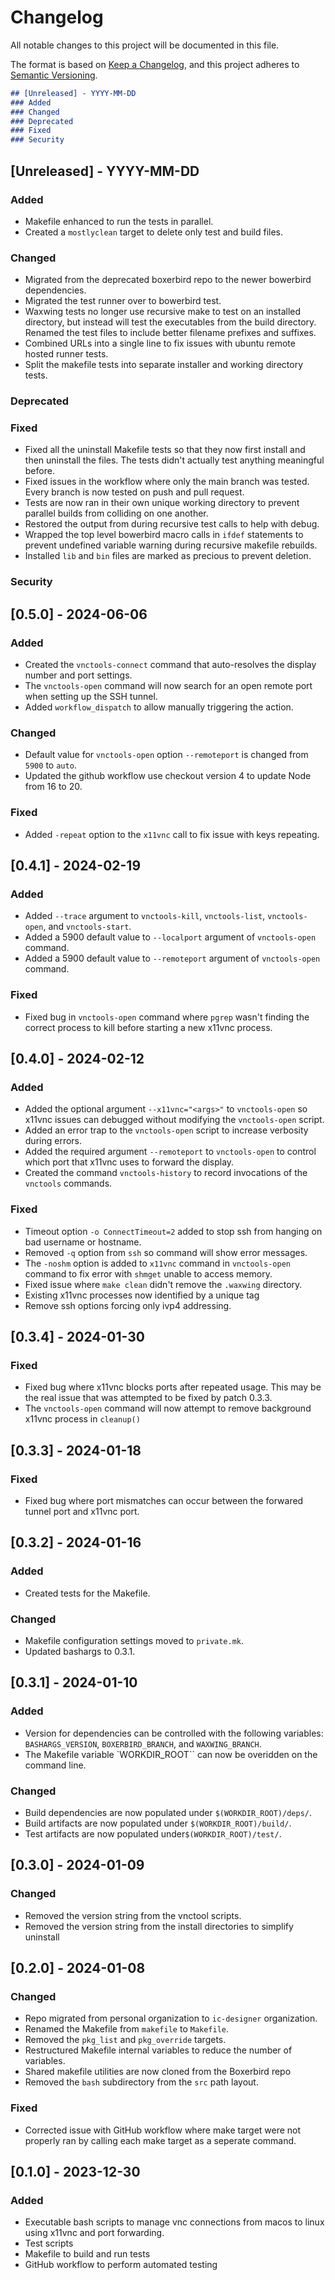 # Changelog

All notable changes to this project will be documented in this file.

The format is based on [Keep a Changelog](https://keepachangelog.com/en/1.0.0/),
and this project adheres to [Semantic Versioning](https://semver.org/spec/v2.0.0.html).

```markdown
## [Unreleased] - YYYY-MM-DD
### Added
### Changed
### Deprecated
### Fixed
### Security
```

## [Unreleased] - YYYY-MM-DD
### Added
- Makefile enhanced to run the tests in parallel.
- Created a `mostlyclean` target to delete only test and build files.
### Changed
- Migrated from the deprecated boxerbird repo to the newer bowerbird dependencies.
- Migrated the test runner over to bowerbird test.
- Waxwing tests no longer use recursive make to test on an installed directory, but
  instead will test the executables from the build directory.
  Renamed the test files to include better filename prefixes and suffixes.
- Combined URLs into a single line to fix issues with ubuntu remote hosted runner tests.
- Split the makefile tests into separate installer and working directory tests.
### Deprecated
### Fixed
- Fixed all the uninstall Makefile tests so that they now first install and then
  uninstall the files. The tests didn't actually test anything meaningful before.
- Fixed issues in the workflow where only the main branch was tested. Every branch is
  now tested on push and pull request.
- Tests are now ran in their own unique working directory to prevent parallel builds
  from colliding on one another.
- Restored the output from during recursive test calls to help with debug.
- Wrapped the top level bowerbird macro calls in `ifdef` statements to prevent
  undefined variable warning during recursive makefile rebuilds.
- Installed `lib` and `bin` files are marked as precious to prevent deletion.
### Security


## [0.5.0] - 2024-06-06
### Added
- Created the `vnctools-connect` command that auto-resolves the display number and
  port settings.
- The `vnctools-open` command will now search for an open remote port when setting up
  the SSH tunnel.
- Added `workflow_dispatch` to allow manually triggering the action.
### Changed
- Default value for `vnctools-open` option `--remoteport` is changed from `5900` to
  `auto`.
- Updated the github workflow use checkout version 4 to update Node from 16 to 20.
### Fixed
- Added `-repeat` option to the `x11vnc` call to fix issue with keys repeating.


## [0.4.1] - 2024-02-19
### Added
- Added `--trace` argument to `vnctools-kill`, `vnctools-list`, `vnctools-open`, and
  `vnctools-start`.
- Added a 5900 default value to `--localport` argument of `vnctools-open` command.
- Added a 5900 default value to `--remoteport` argument of `vnctools-open` command.
### Fixed
- Fixed bug in `vnctools-open` command where `pgrep` wasn't finding the correct process to kill
  before starting a new x11vnc process.


## [0.4.0] - 2024-02-12
### Added
- Added the optional argument `--x11vnc="<args>"` to `vnctools-open` so x11vnc issues can debugged
  without modifying the `vnctools-open` script.
- Added an error trap to the `vnctools-open` script to increase verbosity during errors.
- Added the required argument `--remoteport` to `vnctools-open` to control which port that x11vnc
  uses to forward the display.
- Created the command `vnctools-history` to record invocations of the `vnctools` commands.
### Fixed
- Timeout option `-o ConnectTimeout=2` added to stop ssh from hanging on bad username or hostname.
- Removed `-q` option from `ssh` so command will show error messages.
- The `-noshm` option is added to `x11vnc` command in `vnctools-open` command to fix error with
  `shmget` unable to access memory.
- Fixed issue where `make clean` didn't remove the `.waxwing` directory.
- Existing x11vnc processes now identified by a unique tag
- Remove ssh options forcing only ivp4 addressing.


## [0.3.4] - 2024-01-30
### Fixed
- Fixed bug where x11vnc blocks ports after repeated usage. This may be the real issue that was
  attempted to be fixed by patch 0.3.3.
- The `vnctools-open` command will now attempt to remove background x11vnc process in `cleanup()`


## [0.3.3] - 2024-01-18
### Fixed
- Fixed bug where port mismatches can occur between the forwared tunnel port and x11vnc port.


## [0.3.2] - 2024-01-16
### Added
- Created tests for the Makefile.
### Changed
- Makefile configuration settings moved to `private.mk`.
- Updated bashargs to 0.3.1.


## [0.3.1] - 2024-01-10
### Added
- Version for dependencies can be controlled with the following variables: `BASHARGS_VERSION`,
  `BOXERBIRD_BRANCH`, and `WAXWING_BRANCH`.
- The Makefile variable `WORKDIR_ROOT`` can now be overidden on the command line.
### Changed
- Build dependencies are now populated under `$(WORKDIR_ROOT)/deps/`.
- Build artifacts are now populated under `$(WORKDIR_ROOT)/build/`.
- Test artifacts are now populated under`$(WORKDIR_ROOT)/test/`.


## [0.3.0] - 2024-01-09
### Changed
- Removed the version string from the vnctool scripts.
- Removed the version string from the install directories to simplify uninstall


## [0.2.0] - 2024-01-08
### Changed
- Repo migrated from personal organization to `ic-designer` organization.
- Renamed the Makefile from `makefile` to `Makefile`.
- Removed the `pkg_list` and `pkg_override` targets.
- Restructured Makefile internal variables to reduce the number of variables.
- Shared makefile utilities are now cloned from the Boxerbird repo
- Removed the `bash` subdirectory from the `src` path layout.
### Fixed
- Corrected issue with GitHub workflow where make target were not properly ran by calling each
  make target as a seperate command.


## [0.1.0] - 2023-12-30
### Added
- Executable bash scripts to manage vnc connections from macos to linux using x11vnc and port forwarding.
- Test scripts
- Makefile to build and run tests
- GitHub workflow to perform automated testing
